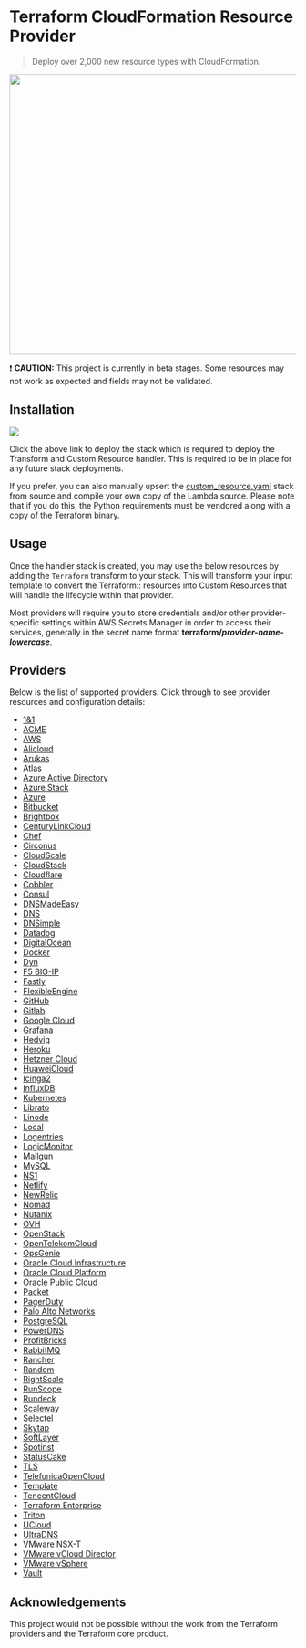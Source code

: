 # Terraform CloudFormation Resource Provider

> Deploy over 2,000 new resource types with CloudFormation.

<img src="https://github.com/iann0036/tf-cfn-provider/raw/master/assets/screen1.png" width="558" height="491">

:exclamation: **CAUTION:** This project is currently in beta stages. Some resources may not work as expected and fields may not be validated.


## Installation

<a href="https://console.aws.amazon.com/cloudformation/home?#/stacks/new?&templateURL=https://s3.amazonaws.com/ianmckay-ap-southeast-2/terraform/custom_resource.yaml" target="_blank"><img src="https://s3.amazonaws.com/cloudformation-examples/cloudformation-launch-stack.png"></a>

Click the above link to deploy the stack which is required to deploy the Transform and Custom Resource handler. This is required to be in place for any future stack deployments.

If you prefer, you can also manually upsert the [custom_resource.yaml](custom_resource.yaml) stack from source and compile your own copy of the Lambda source. Please note that if you do this, the Python requirements must be vendored along with a copy of the Terraform binary.


## Usage

Once the handler stack is created, you may use the below resources by adding the `Terraform` transform to your stack. This will transform your input template to convert the Terraform:: resources into Custom Resources that will handle the lifecycle within that provider.

Most providers will require you to store credentials and/or other provider-specific settings within AWS Secrets Manager in order to access their services, generally in the secret name format **terraform/_provider-name-lowercase_**.

## Providers

Below is the list of supported providers. Click through to see provider resources and configuration details:

* [1&1](docs/providers/oneandone/README.md)
* [ACME](docs/providers/acme/README.md)
* [AWS](docs/providers/aws/README.md)
* [Alicloud](docs/providers/alicloud/README.md)
* [Arukas](docs/providers/arukas/README.md)
* [Atlas](docs/providers/atlas/README.md)
* [Azure Active Directory](docs/providers/azuread/README.md)
* [Azure Stack](docs/providers/azurestack/README.md)
* [Azure](docs/providers/azurerm/README.md)
* [Bitbucket](docs/providers/bitbucket/README.md)
* [Brightbox](docs/providers/brightbox/README.md)
* [CenturyLinkCloud](docs/providers/clc/README.md)
* [Chef](docs/providers/chef/README.md)
* [Circonus](docs/providers/circonus/README.md)
* [CloudScale](docs/providers/cloudscale/README.md)
* [CloudStack](docs/providers/cloudstack/README.md)
* [Cloudflare](docs/providers/cloudflare/README.md)
* [Cobbler](docs/providers/cobbler/README.md)
* [Consul](docs/providers/consul/README.md)
* [DNSMadeEasy](docs/providers/dme/README.md)
* [DNS](docs/providers/dns/README.md)
* [DNSimple](docs/providers/dnsimple/README.md)
* [Datadog](docs/providers/datadog/README.md)
* [DigitalOcean](docs/providers/digitalocean/README.md)
* [Docker](docs/providers/docker/README.md)
* [Dyn](docs/providers/dyn/README.md)
* [F5 BIG-IP](docs/providers/bigip/README.md)
* [Fastly](docs/providers/fastly/README.md)
* [FlexibleEngine](docs/providers/flexibleengine/README.md)
* [GitHub](docs/providers/github/README.md)
* [Gitlab](docs/providers/gitlab/README.md)
* [Google Cloud](docs/providers/google/README.md)
* [Grafana](docs/providers/grafana/README.md)
* [Hedvig](docs/providers/hedvig/README.md)
* [Heroku](docs/providers/heroku/README.md)
* [Hetzner Cloud](docs/providers/hcloud/README.md)
* [HuaweiCloud](docs/providers/huaweicloud/README.md)
* [Icinga2](docs/providers/icinga2/README.md)
* [InfluxDB](docs/providers/influxdb/README.md)
* [Kubernetes](docs/providers/kubernetes/README.md)
* [Librato](docs/providers/librato/README.md)
* [Linode](docs/providers/linode/README.md)
* [Local](docs/providers/local/README.md)
* [Logentries](docs/providers/logentries/README.md)
* [LogicMonitor](docs/providers/logicmonitor/README.md)
* [Mailgun](docs/providers/mailgun/README.md)
* [MySQL](docs/providers/mysql/README.md)
* [NS1](docs/providers/ns1/README.md)
* [Netlify](docs/providers/netlify/README.md)
* [NewRelic](docs/providers/newrelic/README.md)
* [Nomad](docs/providers/nomad/README.md)
* [Nutanix](docs/providers/nutanix/README.md)
* [OVH](docs/providers/ovh/README.md)
* [OpenStack](docs/providers/openstack/README.md)
* [OpenTelekomCloud](docs/providers/opentelekomcloud/README.md)
* [OpsGenie](docs/providers/opsgenie/README.md)
* [Oracle Cloud Infrastructure](docs/providers/oci/README.md)
* [Oracle Cloud Platform](docs/providers/oraclepaas/README.md)
* [Oracle Public Cloud](docs/providers/opc/README.md)
* [Packet](docs/providers/packet/README.md)
* [PagerDuty](docs/providers/pagerduty/README.md)
* [Palo Alto Networks](docs/providers/panos/README.md)
* [PostgreSQL](docs/providers/postgresql/README.md)
* [PowerDNS](docs/providers/powerdns/README.md)
* [ProfitBricks](docs/providers/profitbricks/README.md)
* [RabbitMQ](docs/providers/rabbitmq/README.md)
* [Rancher](docs/providers/rancher/README.md)
* [Random](docs/providers/random/README.md)
* [RightScale](docs/providers/rightscale/README.md)
* [RunScope](docs/providers/runscope/README.md)
* [Rundeck](docs/providers/rundeck/README.md)
* [Scaleway](docs/providers/scaleway/README.md)
* [Selectel](docs/providers/selvpc/README.md)
* [Skytap](docs/providers/skytap/README.md)
* [SoftLayer](docs/providers/softlayer/README.md)
* [Spotinst](docs/providers/spotinst/README.md)
* [StatusCake](docs/providers/statuscake/README.md)
* [TLS](docs/providers/tls/README.md)
* [TelefonicaOpenCloud](docs/providers/telefonicaopencloud/README.md)
* [Template](docs/providers/template/README.md)
* [TencentCloud](docs/providers/tencentcloud/README.md)
* [Terraform Enterprise](docs/providers/tfe/README.md)
* [Triton](docs/providers/triton/README.md)
* [UCloud](docs/providers/ucloud/README.md)
* [UltraDNS](docs/providers/ultradns/README.md)
* [VMware NSX-T](docs/providers/nsxt/README.md)
* [VMware vCloud Director](docs/providers/vcd/README.md)
* [VMware vSphere](docs/providers/vsphere/README.md)
* [Vault](docs/providers/vault/README.md)

## Acknowledgements

This project would not be possible without the work from the Terraform providers and the Terraform core product.
